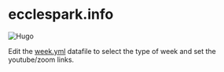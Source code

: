 # ecclespark.info
![Hugo](https://github.com/jloosli/ecclespark-info/workflows/Hugo/badge.svg)

Edit the [week.yml](data/week.yml) datafile to select the type of week and set the youtube/zoom links.
